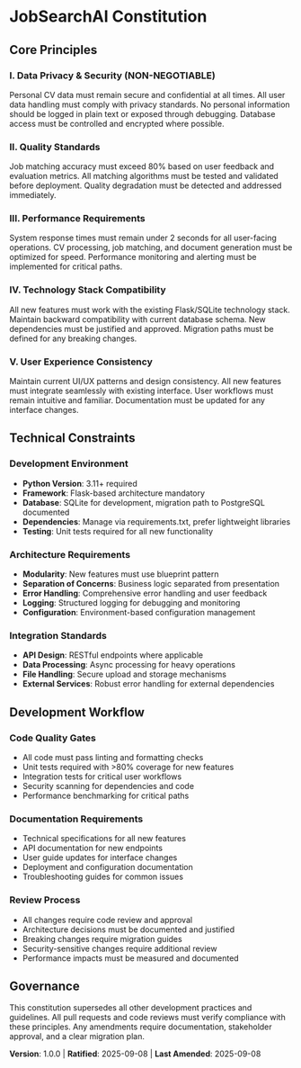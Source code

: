 # JobSearchAI Constitution

## Core Principles

### I. Data Privacy & Security (NON-NEGOTIABLE)
Personal CV data must remain secure and confidential at all times. All user data handling must comply with privacy standards. No personal information should be logged in plain text or exposed through debugging. Database access must be controlled and encrypted where possible.

### II. Quality Standards
Job matching accuracy must exceed 80% based on user feedback and evaluation metrics. All matching algorithms must be tested and validated before deployment. Quality degradation must be detected and addressed immediately.

### III. Performance Requirements
System response times must remain under 2 seconds for all user-facing operations. CV processing, job matching, and document generation must be optimized for speed. Performance monitoring and alerting must be implemented for critical paths.

### IV. Technology Stack Compatibility
All new features must work with the existing Flask/SQLite technology stack. Maintain backward compatibility with current database schema. New dependencies must be justified and approved. Migration paths must be defined for any breaking changes.

### V. User Experience Consistency
Maintain current UI/UX patterns and design consistency. All new features must integrate seamlessly with existing interface. User workflows must remain intuitive and familiar. Documentation must be updated for any interface changes.

## Technical Constraints

### Development Environment
- **Python Version**: 3.11+ required
- **Framework**: Flask-based architecture mandatory
- **Database**: SQLite for development, migration path to PostgreSQL documented
- **Dependencies**: Manage via requirements.txt, prefer lightweight libraries
- **Testing**: Unit tests required for all new functionality

### Architecture Requirements
- **Modularity**: New features must use blueprint pattern
- **Separation of Concerns**: Business logic separated from presentation
- **Error Handling**: Comprehensive error handling and user feedback
- **Logging**: Structured logging for debugging and monitoring
- **Configuration**: Environment-based configuration management

### Integration Standards
- **API Design**: RESTful endpoints where applicable
- **Data Processing**: Async processing for heavy operations
- **File Handling**: Secure upload and storage mechanisms
- **External Services**: Robust error handling for external dependencies

## Development Workflow

### Code Quality Gates
- All code must pass linting and formatting checks
- Unit tests required with >80% coverage for new features
- Integration tests for critical user workflows
- Security scanning for dependencies and code
- Performance benchmarking for critical paths

### Documentation Requirements
- Technical specifications for all new features
- API documentation for new endpoints
- User guide updates for interface changes
- Deployment and configuration documentation
- Troubleshooting guides for common issues

### Review Process
- All changes require code review and approval
- Architecture decisions must be documented and justified
- Breaking changes require migration guides
- Security-sensitive changes require additional review
- Performance impacts must be measured and documented

## Governance

This constitution supersedes all other development practices and guidelines. All pull requests and code reviews must verify compliance with these principles. Any amendments require documentation, stakeholder approval, and a clear migration plan.

**Version**: 1.0.0 | **Ratified**: 2025-09-08 | **Last Amended**: 2025-09-08
